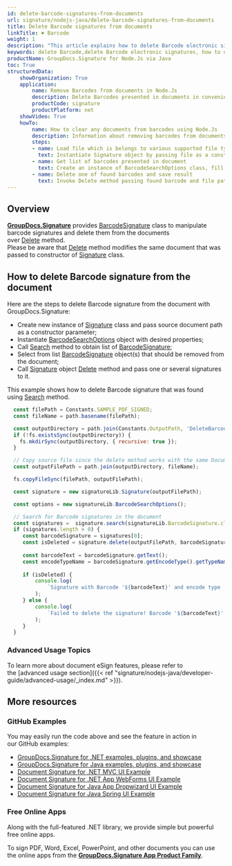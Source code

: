 ```yaml
---
id: delete-barcode-signatures-from-documents
url: signature/nodejs-java/delete-barcode-signatures-from-documents
title: Delete Barcode signatures from documents
linkTitle: ✖ Barcode
weight: 1
description: "This article explains how to delete Barcode electronic signatures with GroupDocs.Signature API."
keywords: delete Barcode,delete Barcode electronic signatures, how to delete Barcode electronic signatures
productName: GroupDocs.Signature for Node.Js via Java
toc: True
structuredData:
    showOrganization: True
    application:    
        name: Remove Barcodes from documents in Node.Js    
        description: Delete Barcodes presented in documents in convenient way with Node.Js language and GroupDocs.Signature for Node.Js via Java APIs
        productCode: signature
        productPlatform: net 
    showVideo: True
    howTo:
        name: How to clear any documents from barcodes using Node.Js 
        description: Information about removing barcodes from documents by Node.Js
        steps:
        - name: Load file which is belongs to various supported file types
          text: Instantiate Signature object by passing file as a constructor parameter. You may provide either file path or file stream. 
        - name: Get list of barcodes presented in document 
          text: Create an instance of BarcodeSearchOptions class, fill data and call Search method of signature.
        - name: Delete one of found barcodes and save result 
          text: Invoke Delete method passing found barcode and file path for signed file. File stream can be used as well.
---
```

## Overview
[**GroupDocs.Signature**](https://products.groupdocs.com/signature/nodejs-java) provides [BarcodeSignature](https://reference.groupdocs.com/signature/nodejs-java/groupdocs.signature.domain/barcodesignature) class to manipulate barcode signatures and delete them from the documents over [Delete](https://reference.groupdocs.com/signature/nodejs-java/groupdocs.signature/signature/delete) method.  
Please be aware that [Delete](https://reference.groupdocs.com/signature/nodejs-java/groupdocs.signature/signature/delete) method modifies the same document that was passed to constructor of [Signature](https://reference.groupdocs.com/signature/nodejs-java/groupdocs.signature/signature) class.

## How to delete Barcode signature from the document
Here are the steps to delete Barcode signature from the document with GroupDocs.Signature:

* Create new instance of [Signature](https://reference.groupdocs.com/signature/nodejs-java/groupdocs.signature/signature) class and pass source document path as a constructor parameter;
* Instantiate [BarcodeSearchOptions](https://reference.groupdocs.com/signature/nodejs-java/groupdocs.signature.options/barcodesearchoptions) object with desired properties;
* Call [Search](https://reference.groupdocs.com/signature/nodejs-java/groupdocs.signature/signature/search) method to obtain list of [BarcodeSignature](https://reference.groupdocs.com/signature/nodejs-java/groupdocs.signature.domain/barcodesignature);
* Select from list [BarcodeSignature](https://reference.groupdocs.com/signature/nodejs-java/groupdocs.signature.domain/barcodesignature) object(s) that should be removed from the document;
* Call [Signature](https://reference.groupdocs.com/signature/nodejs-java/groupdocs.signature/signature) object [Delete](https://reference.groupdocs.com/signature/nodejs-java/groupdocs.signature/signature/delete) method and pass one or several signatures to it.

This example shows how to delete Barcode signature that was found using [Search](https://reference.groupdocs.com/signature/nodejs-java/groupdocs.signature/signature/search) method.

```javascript
  const filePath = Constants.SAMPLE_PDF_SIGNED; 
  const fileName = path.basename(filePath);

  const outputDirectory = path.join(Constants.OutputPath, 'DeleteBarcode');
  if (!fs.existsSync(outputDirectory)) {
    fs.mkdirSync(outputDirectory, { recursive: true });
  }

  // Copy source file since the delete method works with the same Document
  const outputFilePath = path.join(outputDirectory, fileName);

  fs.copyFileSync(filePath, outputFilePath);

  const signature = new signatureLib.Signature(outputFilePath);

  const options = new signatureLib.BarcodeSearchOptions();

  // Search for Barcode signatures in the document
  const signatures =  signature.search(signatureLib.BarcodeSignature.class, options).toArray();
  if (signatures.length > 0) {
     const barcodeSignature = signatures[0];
     const isDeleted = signature.delete(outputFilePath, barcodeSignature);
  
     const barcodeText = barcodeSignature.getText();
     const encodeTypeName = barcodeSignature.getEncodeType().getTypeName();
  
     if (isDeleted) {
         console.log(
             `Signature with Barcode '${barcodeText}' and encode type '${encodeTypeName}' was successfully deleted from the document '${fileName}'.`
         );
     } else {
         console.log(
             `Failed to delete the signature! Barcode '${barcodeText}' with encode type '${encodeTypeName}' was not removed from the document '${fileName}'.`
         );
     }
  }
```

### Advanced Usage Topics

To learn more about document eSign features, please refer to the [advanced usage section]({{< ref "signature/nodejs-java/developer-guide/advanced-usage/_index.md" >}}).

## More resources

### GitHub Examples

You may easily run the code above and see the feature in action in our GitHub examples:

* [GroupDocs.Signature for .NET examples, plugins, and showcase](https://github.com/groupdocs-signature/GroupDocs.Signature-for-.NET)
* [GroupDocs.Signature for Java examples, plugins, and showcase](https://github.com/groupdocs-signature/GroupDocs.Signature-for-Java)
* [Document Signature for .NET MVC UI Example](https://github.com/groupdocs-signature/GroupDocs.Signature-for-.NET-MVC)
* [Document Signature for .NET App WebForms UI Example](https://github.com/groupdocs-signature/GroupDocs.Signature-for-.NET-WebForms)
* [Document Signature for Java App Dropwizard UI Example](https://github.com/groupdocs-signature/GroupDocs.Signature-for-Java-Dropwizard)
* [Document Signature for Java Spring UI Example](https://github.com/groupdocs-signature/GroupDocs.Signature-for-Java-Spring)

### Free Online Apps

Along with the full-featured .NET library, we provide simple but powerful free online apps.

To sign PDF, Word, Excel, PowerPoint, and other documents you can use the online apps from the **[GroupDocs.Signature App Product Family](https://products.groupdocs.app/signature/family)**.
